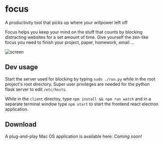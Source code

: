 # focus
A productivity tool that picks up where your willpower left off

Focus helps you keep your mind on the stuff that counts by blocking distracting websites for a set amount of time. Give yourself the zen-like focus you need to finish your project, paper, homework, email ...

![screen](/../screens/screen.png)

## Dev usage

Start the server used for blocking by typing `sudo ./run.py` while in the root project's root directory. Super user privileges are needed for the python flask server to edit `/etc/hosts`.

While in the `client` directoy, type `npm install && npm run watch` and in a separate terminal window type `npm start` to start the frontend react electron application.

## Download

A plug-and-play Mac OS application is available here: _Coming soon!_
